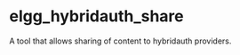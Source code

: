 elgg_hybridauth_share
=====================

A tool that allows sharing of content to hybridauth providers.
